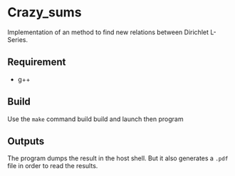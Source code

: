 # Crazy_sums

Implementation of an method to find new relations between Dirichlet L-Series.

## Requirement

* g++

## Build

Use the `make` command build build and launch then program


## Outputs

The program dumps the result in the host shell. But it also generates a `.pdf` file in order to read the results.
